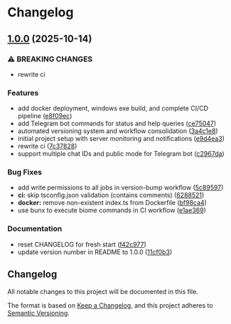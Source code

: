 # Changelog

## [1.0.0](https://github.com/JoShMiQueL/nw-status/compare/nw-status-v0.1.0...nw-status-v1.0.0) (2025-10-14)


### ⚠ BREAKING CHANGES

* rewrite ci

### Features

* add docker deployment, windows exe build, and complete CI/CD pipeline ([e8f09ec](https://github.com/JoShMiQueL/nw-status/commit/e8f09ec88bb545450ff6fba9697e50d0e1c520bb))
* add Telegram bot commands for status and help queries ([ce75047](https://github.com/JoShMiQueL/nw-status/commit/ce75047295aca088ae821b6e73ef9ac354b60255))
* automated versioning system and workflow consolidation ([3a4c1e8](https://github.com/JoShMiQueL/nw-status/commit/3a4c1e8fc0bea29358961b07a0b359f34d57b0e9))
* initial project setup with server monitoring and notifications ([e9d4ea3](https://github.com/JoShMiQueL/nw-status/commit/e9d4ea3dd26c271476f9e5706d780e003e16f9c2))
* rewrite ci ([7c37828](https://github.com/JoShMiQueL/nw-status/commit/7c37828501b10ea42c570f8aee0375f71bb094f3))
* support multiple chat IDs and public mode for Telegram bot ([c2967da](https://github.com/JoShMiQueL/nw-status/commit/c2967daa2066526104eee471dfd1e54196adacc6))


### Bug Fixes

* add write permissions to all jobs in version-bump workflow ([5c89597](https://github.com/JoShMiQueL/nw-status/commit/5c8959733d114eea6511bfe29ab692cfd76d03f6))
* **ci:** skip tsconfig.json validation (contains comments) ([6288521](https://github.com/JoShMiQueL/nw-status/commit/62885212edb1d380c2ad2d10564ae2be29f7bf70))
* **docker:** remove non-existent index.ts from Dockerfile ([bf98ca4](https://github.com/JoShMiQueL/nw-status/commit/bf98ca491a4cadf09816fb6237ca42dc3c4b83f7))
* use bunx to execute biome commands in CI workflow ([e1ae369](https://github.com/JoShMiQueL/nw-status/commit/e1ae369eecd45d9d51b72320943e697e5ac7f1ce))


### Documentation

* reset CHANGELOG for fresh start ([f42c977](https://github.com/JoShMiQueL/nw-status/commit/f42c97731913450f23ff046b6561411a7c753d8a))
* update version number in README to 1.0.0 ([11cf0b3](https://github.com/JoShMiQueL/nw-status/commit/11cf0b3db05341da0bc87d80ae4d2bea70ff961f))

## Changelog

All notable changes to this project will be documented in this file.

The format is based on [Keep a Changelog](https://keepachangelog.com/en/1.0.0/),
and this project adheres to [Semantic Versioning](https://semver.org/spec/v2.0.0.html).
